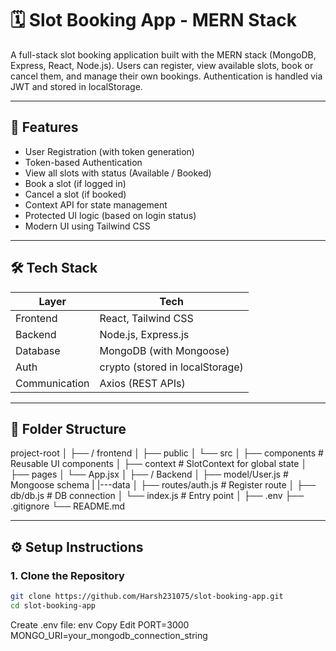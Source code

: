# 🗓️ Slot Booking App - MERN Stack

A full-stack slot booking application built with the MERN stack (MongoDB, Express, React, Node.js). Users can register, view available slots, book or cancel them, and manage their own bookings. Authentication is handled via JWT and stored in localStorage.

---

## 🚀 Features

- User Registration (with token generation)
- Token-based Authentication
- View all slots with status (Available / Booked)
- Book a slot (if logged in)
- Cancel a slot (if booked)
- Context API for state management
- Protected UI logic (based on login status)
- Modern UI using Tailwind CSS

---

## 🛠️ Tech Stack

| Layer         | Tech                      |
| ------------- | ------------------------- |
| Frontend      | React, Tailwind CSS       |
| Backend       | Node.js, Express.js       |
| Database      | MongoDB (with Mongoose)   |
| Auth          | crypto (stored in localStorage) |
| Communication | Axios (REST APIs)         |

---

## 📁 Folder Structure

project-root
│
├── / frontend
│ ├── public
│ └── src
│ ├── components # Reusable UI components
│ ├── context # SlotContext for global state
│ ├── pages
│ └── App.jsx
│
├── / Backend
│ ├── model/User.js # Mongoose schema
| |---data
│ ├── routes/auth.js # Register route
│ ├── db/db.js # DB connection
│ └── index.js # Entry point
│
├── .env
├── .gitignore
└── README.md


---

## ⚙️ Setup Instructions

### 1. Clone the Repository

```bash
git clone https://github.com/Harsh231075/slot-booking-app.git
cd slot-booking-app

```
Create .env file:
env
Copy
Edit
PORT=3000
MONGO_URI=your_mongodb_connection_string
